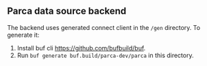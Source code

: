## Parca data source backend

The backend uses generated connect client in the `/gen` directory. To generate it:
1. Install buf cli https://github.com/bufbuild/buf.
2. Run `buf generate buf.build/parca-dev/parca` in this directory.
